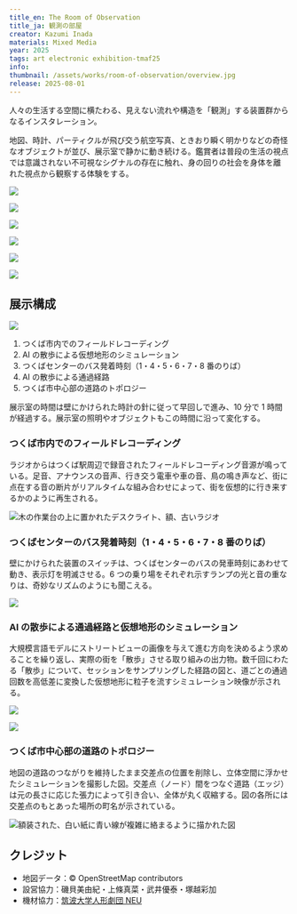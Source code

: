 ```yaml
---
title_en: The Room of Observation
title_ja: 観測の部屋
creator: Kazumi Inada
materials: Mixed Media
year: 2025
tags: art electronic exhibition-tmaf25
info:
thumbnail: /assets/works/room-of-observation/overview.jpg
release: 2025-08-01
---
```


人々の生活する空間に横たわる、見えない流れや構造を「観測」する装置群からなるインスタレーション。

地図、時計、パーティクルが飛び交う航空写真、ときおり瞬く明かりなどの奇怪なオブジェクトが並び、展示室で静かに動き続ける。鑑賞者は普段の生活の視点では意識されない不可視なシグナルの存在に触れ、身の回りの社会を身体を離れた視点から観察する体験をする。

![](/assets/works/room-of-observation/overview.jpg)

![](/assets/works/room-of-observation/overview_front.jpg)

![](/assets/works/room-of-observation/overview_from-right.jpg)

![](/assets/works/room-of-observation/zoom_desk.jpg)

![](/assets/works/room-of-observation/zoom_relay.jpg)

![](/assets/works/room-of-observation/zoom_clock.jpg)

## 展示構成

![](/assets/works/room-of-observation/layout.png)

1. つくば市内でのフィールドレコーディング
2. AI の散歩による仮想地形のシミュレーション
3. つくばセンターのバス発着時刻（1・4・5・6・7・8 番のりば）
4. AI の散歩による通過経路
5. つくば市中心部の道路のトポロジー

展示室の時間は壁にかけられた時計の針に従って早回しで進み、10 分で 1 時間が経過する。展示室の照明やオブジェクトもこの時間に沿って変化する。

### つくば市内でのフィールドレコーディング

ラジオからはつくば駅周辺で録音されたフィールドレコーディング音源が鳴っている。足音、アナウンスの音声、行き交う電車や車の音、鳥の鳴き声など、街に点在する音の断片がリアルタイムな組み合わせによって、街を仮想的に行き来するかのように再生される。

![木の作業台の上に置かれたデスクライト、額、古いラジオ](/assets/works/room-of-observation/items_radio.jpg)

### つくばセンターのバス発着時刻（1・4・5・6・7・8 番のりば）

壁にかけられた装置のスイッチは、つくばセンターのバスの発車時刻にあわせて動き、表示灯を明滅させる。6 つの乗り場をそれぞれ示すランプの光と音の重なりは、奇妙なリズムのようにも聞こえる。

![](/assets/works/room-of-observation/items_relay.jpg)

### AI の散歩による通過経路と仮想地形のシミュレーション

大規模言語モデルにストリートビューの画像を与えて進む方向を決めるよう求めることを繰り返し、実際の街を「散歩」させる取り組みの出力物。数千回にわたる「散歩」について、セッションをサンプリングした経路の図と、道ごとの通過回数を高低差に変換した仮想地形に粒子を流すシミュレーション映像が示される。

![](/assets/works/room-of-observation/items_route.jpg)

![](/assets/works/room-of-observation/items_aerial.jpg)

### つくば市中心部の道路のトポロジー

地図の道路のつながりを維持したまま交差点の位置を削除し、立体空間に浮かせたシミュレーションを撮影した図。交差点（ノード）間をつなぐ道路（エッジ）は元の長さに応じた張力によって引き合い、全体が丸く収縮する。図の各所には交差点のもとあった場所の町名が示されている。

![額装された、白い紙に青い線が複雑に絡まるように描かれた図](/assets/works/room-of-observation/items_topo.jpg)

## クレジット

- 地図データ：&copy; OpenStreetMap contributors
- 設営協力：磯貝美由紀・上條真菜・武井優泰・塚越彩加
- 機材協力：[筑波大学人形劇団 NEU](https://tkbneu.net/)
